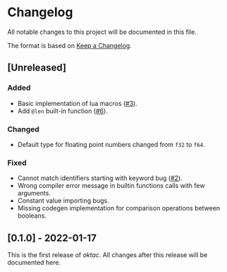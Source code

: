 # Changelog

All notable changes to this project will be documented in this file.

The format is based on [Keep a Changelog](https://keepachangelog.com/en/1.0.0/).

## [Unreleased]

### Added

- Basic implementation of lua macros ([#3](https://todo.sr.ht/~mikelma/oktac/3)).
- Add `@len` built-in function ([#6](https://todo.sr.ht/~mikelma/oktac/6)).

### Changed

- Default type for floating point numbers changed from `f32` to `f64`.

### Fixed

- Cannot match identifiers starting with keyword bug ([#2](https://todo.sr.ht/~mikelma/oktac/2)).
- Wrong compiler error message in builtin functions calls with few arguments.
- Constant value importing bugs.
- Missing codegen implementation for comparison operations between booleans.

## [0.1.0] - 2022-01-17

This is the first release of *oktac*. All changes after this release will 
be documented here.
